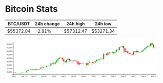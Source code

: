 # Bitcoin Stats

BTC/USDT|24h change|24h high|24h low|
|---|---|---|---|
|$55372.04|-2.81%|$57312.47|$53271.34|

<img src="./chart.svg">
